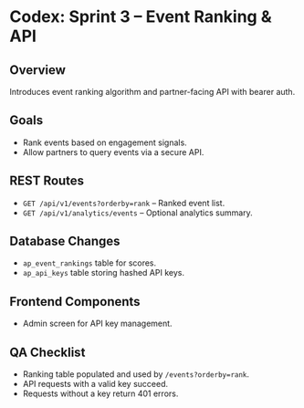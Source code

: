 # Codex: Sprint 3 – Event Ranking & API

## Overview
Introduces event ranking algorithm and partner-facing API with bearer auth.

## Goals
- Rank events based on engagement signals.
- Allow partners to query events via a secure API.

## REST Routes
- `GET /api/v1/events?orderby=rank` – Ranked event list.
- `GET /api/v1/analytics/events` – Optional analytics summary.

## Database Changes
- `ap_event_rankings` table for scores.
- `ap_api_keys` table storing hashed API keys.

## Frontend Components
- Admin screen for API key management.

## QA Checklist
- Ranking table populated and used by `/events?orderby=rank`.
- API requests with a valid key succeed.
- Requests without a key return 401 errors.


